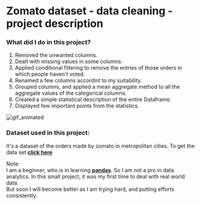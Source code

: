 # Zomato dataset - data cleaning - project description

### What did I do in this project?
1. Removed the unwanted columns.
2. Dealt with missing values in some columns.
3. Applied conditional filtering to remove the entries of those orders in which people haven't voted.
4. Renamed a few columns accordint to my suitability.
5. Grouped columns, and applied a mean aggregate method to all the aggregate values of the categorical columns.
6. Created a simple statistical description of the entire Dataframe.
7. Displayed few important points from the statistics.

![gif_animated](https://media.licdn.com/dms/image/D4E12AQHFTYesKzpoSA/article-cover_image-shrink_720_1280/0/1674740361456?e=2147483647&v=beta&t=ftw2gD-lIrE3gSOuBu0AahDwN-uJ18aJ9o0onxfUwQE)

### Dataset used in this project:
It's a dataset of the orders made by zomato in metropolitan cities. To get the data set **[click here](https://www.kaggle.com/datasets/narsingraogoud/zomato-restaurants-dataset-for-metropolitan-areas)**

Note:  
I am a beginner, who is in learning **[pandas](https://pandas.pydata.org/)**. So I am not a pro in data analytics. In this small project, it was my first time to deal with real world data.  
But soon I will become better as I am trying hard, and putting efforts consistently.




